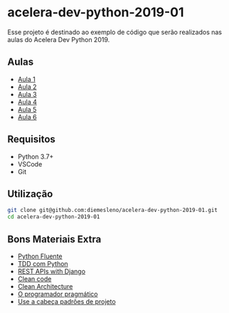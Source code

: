 # acelera-dev-python-2019-01
Esse projeto é destinado ao exemplo de código que serão realizados nas aulas do Acelera Dev Python 2019.

## Aulas

* [Aula 1](https://github.com/diemesleno/acelera-dev-python-2019-01/tree/master/aula01)
* [Aula 2](https://github.com/diemesleno/acelera-dev-python-2019-01/tree/master/aula02)
* [Aula 3](https://github.com/diemesleno/acelera-dev-python-2019-01/tree/master/aula03)
* [Aula 4](https://github.com/diemesleno/acelera-dev-python-2019-01/tree/master/aula04)
* [Aula 5](https://github.com/diemesleno/acelera-dev-python-2019-01/tree/master/aula05)
* [Aula 6](https://github.com/diemesleno/acelera-dev-python-2019-01/tree/master/aula06)


## Requisitos

* Python 3.7+
* VSCode
* Git


## Utilização


```bash
git clone git@github.com:diemesleno/acelera-dev-python-2019-01.git
cd acelera-dev-python-2019-01
```

## Bons Materiais Extra

* [Python Fluente](https://www.amazon.com.br/Python-Fluente-Programa%C3%A7%C3%A3o-Concisa-Eficaz/dp/857522462X)
* [TDD com Python](https://www.amazon.com.br/Tdd-com-Python-Selenium-JavaScript/dp/8575226428/)
* [REST APIs with Django](https://www.amazon.com/dp/198302998X/)
* [Clean code](https://www.amazon.com.br/Clean-Code-Handbook-Software-Craftsmanship-ebook/dp/B001GSTOAM/)
* [Clean Architecture](https://www.amazon.com.br/Clean-Architecture-Craftsmans-Software-Structure/dp/0134494164/)
* [O programador pragmático](https://www.amazon.com.br/Programador-Pragm%C3%A1tico-Aprendiz-Mestre-ebook/dp/B019HM0H90/)
* [Use a cabeça padrões de projeto](https://www.amazon.com.br/Cabe%C3%A7a-Padr%C3%B5es-Projetos-Eric-Freeman/dp/8576081741/)
